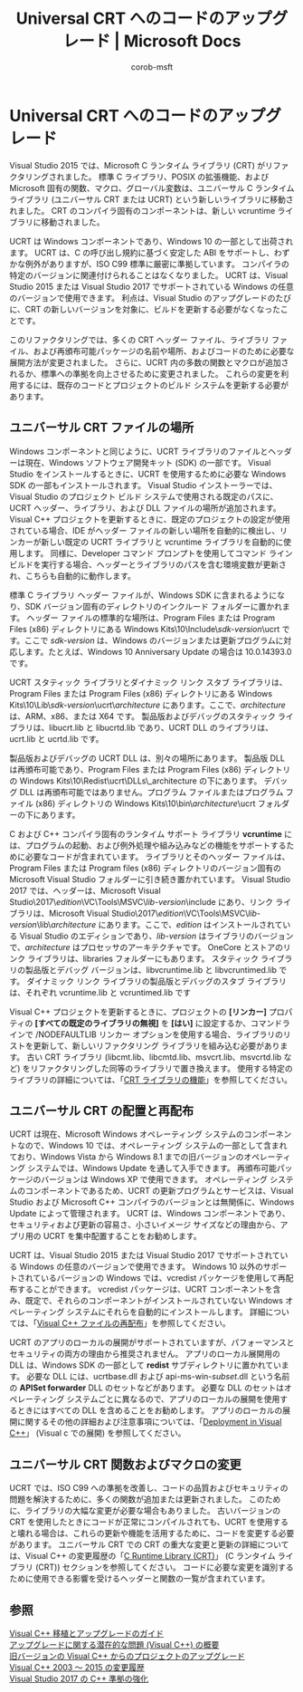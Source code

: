 ﻿---
title: Universal CRT へのコードのアップグレード | Microsoft Docs
ms.custom: ''
ms.date: 03/31/2017
ms.reviewer: ''
ms.suite: ''
ms.tgt_pltfrm: ''
ms.topic: article
ms.assetid: eaf34c1b-da98-4058-a059-a10db693a5ce
caps.latest.revision: 1
author: corob-msft
ms.author: corob
manager: ghogen
ms.workload:
- cplusplus
ms.openlocfilehash: e63945dc51fe55d81963790e7373a3d4dc9b0efe
ms.sourcegitcommit: 30ab99c775d99371ed22d1a46598e542012ed8c6
ms.translationtype: HT
ms.contentlocale: ja-JP
ms.lasthandoff: 02/03/2018
---
# <a name="upgrade-your-code-to-the-universal-crt"></a>Universal CRT へのコードのアップグレード

Visual Studio 2015 では、Microsoft C ランタイム ライブラリ (CRT) がリファクタリングされました。 標準 C ライブラリ、POSIX の拡張機能、および Microsoft 固有の関数、マクロ、グローバル変数は、ユニバーサル C ランタイム ライブラリ (ユニバーサル CRT または UCRT) という新しいライブラリに移動されました。 CRT のコンパイラ固有のコンポーネントは、新しい vcruntime ライブラリに移動されました。  
  
UCRT は Windows コンポーネントであり、Windows 10 の一部として出荷されます。 UCRT は、C の呼び出し規約に基づく安定した ABI をサポートし、わずかな例外がありますが、ISO C99 標準に厳密に準拠しています。 コンパイラの特定のバージョンに関連付けられることはなくなりました。 UCRT は、Visual Studio 2015 または Visual Studio 2017 でサポートされている Windows の任意のバージョンで使用できます。 利点は、Visual Studio のアップグレードのたびに、CRT の新しいバージョンを対象に、ビルドを更新する必要がなくなったことです。  
  
このリファクタリングでは、多くの CRT ヘッダー ファイル、ライブラリ ファイル、および再頒布可能パッケージの名前や場所、およびコードのために必要な展開方法が変更されました。 さらに、UCRT 内の多数の関数とマクロが追加されるか、標準への準拠を向上させるために変更されました。 これらの変更を利用するには、既存のコードとプロジェクトのビルド システムを更新する必要があります。  
  
## <a name="where-to-find-the-universal-crt-files"></a>ユニバーサル CRT ファイルの場所

Windows コンポーネントと同じように、UCRT ライブラリのファイルとヘッダーは現在、Windows ソフトウェア開発キット (SDK) の一部です。 Visual Studio をインストールするときに、UCRT を使用するために必要な Windows SDK の一部もインストールされます。 Visual Studio インストーラーでは、Visual Studio のプロジェクト ビルド システムで使用される既定のパスに、UCRT ヘッダー、ライブラリ、および DLL ファイルの場所が追加されます。 Visual C++ プロジェクトを更新するときに、既定のプロジェクトの設定が使用されている場合、IDE がヘッダー ファイルの新しい場所を自動的に検出し、リンカーが新しい既定の UCRT ライブラリと vcruntime ライブラリを自動的に使用します。 同様に、Developer コマンド プロンプトを使用してコマンド ライン ビルドを実行する場合、ヘッダーとライブラリのパスを含む環境変数が更新され、こちらも自動的に動作します。  
  
標準 C ライブラリ ヘッダー ファイルが、Windows SDK に含まれるようになり、SDK バージョン固有のディレクトリのインクルード フォルダーに置かれます。 ヘッダー ファイルの標準的な場所は、Program Files または Program Files (x86) ディレクトリにある Windows Kits\\10\\Include\\_sdk-version_\\ucrt です。ここで _sdk-version_ は、Windows のバージョンまたは更新プログラムに対応します。たとえば、Windows 10 Anniversary Update の場合は 10.0.14393.0 です。   
  
UCRT スタティック ライブラリとダイナミック リンク スタブ ライブラリは、Program Files または Program Files (x86) ディレクトリにある Windows Kits\\10\\Lib\\_sdk-version_\\ucrt\\_architecture_ にあります。ここで、_architecture_ は、ARM、x86、または X64 です。 製品版およびデバッグのスタティック ライブラリは、libucrt.lib と libucrtd.lib であり、UCRT DLL のライブラリは、ucrt.lib と ucrtd.lib です。  
  
製品版およびデバッグの UCRT DLL は、別々の場所にあります。 製品版 DLL は再頒布可能であり、Program Files または Program Files (x86) ディレクトリの Windows Kits\\10\\Redist\\ucrt\\DLLs\\_architecture の下にあります。 デバッグ DLL は再頒布可能ではありません。プログラム ファイルまたはプログラム ファイル (x86) ディレクトリの Windows Kits\\10\\bin\\_architecture_\\ucrt フォルダーの下にあります。 

C および C++ コンパイラ固有のランタイム サポート ライブラリ **vcruntime** には、プログラムの起動、および例外処理や組み込みなどの機能をサポートするために必要なコードが含まれています。 ライブラリとそのヘッダー ファイルは、Program Files または Program files (x86) ディレクトリのバージョン固有の Microsoft Visual Studio フォルダーに引き続き置かれています。 Visual Studio 2017 では、ヘッダーは、Microsoft Visual Studio\\2017\\_edition_\\VC\\Tools\\MSVC\\_lib-version_\\include にあり、リンク ライブラリは、Microsoft Visual Studio\\2017\\_edition_\\VC\\Tools\\MSVC\\_lib-version_\\lib\\_architecture_ にあります。ここで、_edition_ はインストールされている Visual Studio のエディションであり、_lib-version_ はライブラリのバージョンで、_architecture_ はプロセッサのアーキテクチャです。 OneCore とストアのリンク ライブラリは、libraries フォルダーにもあります。 スタティック ライブラリの製品版とデバッグ バージョンは、libvcruntime.lib と libvcruntimed.lib です。 ダイナミック リンク ライブラリの製品版とデバッグのスタブ ライブラリは、それぞれ vcruntime.lib と vcruntimed.lib です  
  
Visual C++ プロジェクトを更新するときに、プロジェクトの **[リンカー]** プロパティの **[すべての既定のライブラリの無視]** を **[はい]** に設定するか、コマンドラインで /NODEFAULTLIB リンカー オプションを使用する場合、ライブラリのリストを更新して、新しいリファクタリング ライブラリを組み込む必要があります。 古い CRT ライブラリ (libcmt.lib、libcmtd.lib、msvcrt.lib、msvcrtd.lib など) をリファクタリングした同等のライブラリで置き換えます。 使用する特定のライブラリの詳細については、「[CRT ライブラリの機能](../c-runtime-library/crt-library-features.md)」を参照してください。  
  
## <a name="deployment-and-redistribution-of-the-universal-crt"></a>ユニバーサル CRT の配置と再配布
  
UCRT は現在、Microsoft Windows オペレーティング システムのコンポーネントなので、Windows 10 では、オペレーティング システムの一部として含まれており、Windows Vista から Windows 8.1 までの旧バージョンのオペレーティング システムでは、Windows Update を通して入手できます。 再頒布可能パッケージのバージョンは Windows XP で使用できます。 オペレーティング システムのコンポーネントであるため、UCRT の更新プログラムとサービスは、Visual Studio および Microsoft C++ コンパイラのバージョンとは無関係に、Windows Update によって管理されます。 UCRT は、Windows コンポーネントであり、セキュリティおよび更新の容易さ、小さいイメージ サイズなどの理由から、アプリ用の UCRT を集中配置することをお勧めします。  
  
UCRT は、Visual Studio 2015 または Visual Studio 2017 でサポートされている Windows の任意のバージョンで使用できます。 Windows 10 以外のサポートされているバージョンの Windows では、vcredist パッケージを使用して再配布することができます。 vcredist パッケージは、UCRT コンポーネントを含み、既定で、それらのコンポーネントがインストールされていない Windows オペレーティング システムにそれらを自動的にインストールします。 詳細については、「[Visual C++ ファイルの再配布](../ide/redistributing-visual-cpp-files.md)」を参照してください。  
  
UCRT のアプリのローカルの展開がサポートされていますが、パフォーマンスとセキュリティの両方の理由から推奨されません。 アプリのローカル展開用の DLL は、Windows SDK の一部として **redist** サブディレクトリに置かれています。 必要な DLL には、ucrtbase.dll および api-ms-win-_subset_.dll という名前の **APISet forwarder** DLL のセットなどがあります。 必要な DLL のセットはオペレーティング システムごとに異なるので、アプリのローカルの展開を使用するときにはすべての DLL を含めることをお勧めします。 アプリのローカルの展開に関するその他の詳細および注意事項については、「[Deployment in Visual C++](../ide/deployment-in-visual-cpp.md)」 (Visual c での展開) を参照してください。  
  
## <a name="changes-to-the-universal-crt-functions-and-macros"></a>ユニバーサル CRT 関数およびマクロの変更  

UCRT では、ISO C99 への準拠を改善し、コードの品質およびセキュリティの問題を解決するために、多くの関数が追加または更新されました。 このために、ライブラリの大幅な変更が必要な場合もありました。 古いバージョンの CRT を使用したときにコードが正常にコンパイルされても、UCRT を使用すると壊れる場合は、これらの更新や機能を活用するために、コードを変更する必要があります。 ユニバーサル CRT での CRT の重大な変更と更新の詳細については、Visual C++ の変更履歴の「[C Runtime Library (CRT)](visual-cpp-change-history-2003-2015.md#BK_CRT)」 (C ランタイム ライブラリ (CRT)) セクションを参照してください。 コードに必要な変更を識別するために使用できる影響を受けるヘッダーと関数の一覧が含まれています。  
  
## <a name="see-also"></a>参照  

[Visual C++ 移植とアップグレードのガイド](visual-cpp-porting-and-upgrading-guide.md)  
[アップグレードに関する潜在的な問題 (Visual C++) の概要](overview-of-potential-upgrade-issues-visual-cpp.md)  
[旧バージョンの Visual C++ からのプロジェクトのアップグレード](upgrading-projects-from-earlier-versions-of-visual-cpp.md)  
[Visual C++ 2003 ～ 2015 の変更履歴](visual-cpp-change-history-2003-2015.md)  
[Visual Studio 2017 の C++ 準拠の強化](../cpp-conformance-improvements-2017.md)  
